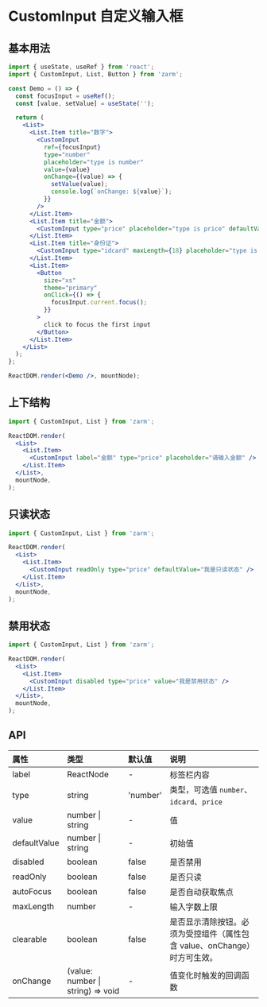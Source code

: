 # CustomInput 自定义输入框

## 基本用法

```jsx
import { useState, useRef } from 'react';
import { CustomInput, List, Button } from 'zarm';

const Demo = () => {
  const focusInput = useRef();
  const [value, setValue] = useState('');

  return (
    <List>
      <List.Item title="数字">
        <CustomInput
          ref={focusInput}
          type="number"
          placeholder="type is number"
          value={value}
          onChange={(value) => {
            setValue(value);
            console.log(`onChange: ${value}`);
          }}
        />
      </List.Item>
      <List.Item title="金额">
        <CustomInput type="price" placeholder="type is price" defaultValue="14.00" />
      </List.Item>
      <List.Item title="身份证">
        <CustomInput type="idcard" maxLength={18} placeholder="type is idcard" />
      </List.Item>
      <List.Item>
        <Button
          size="xs"
          theme="primary"
          onClick={() => {
            focusInput.current.focus();
          }}
        >
          click to focus the first input
        </Button>
      </List.Item>
    </List>
  );
};

ReactDOM.render(<Demo />, mountNode);
```

## 上下结构

```jsx
import { CustomInput, List } from 'zarm';

ReactDOM.render(
  <List>
    <List.Item>
      <CustomInput label="金额" type="price" placeholder="请输入金额" />
    </List.Item>
  </List>,
  mountNode,
);
```

## 只读状态

```jsx
import { CustomInput, List } from 'zarm';

ReactDOM.render(
  <List>
    <List.Item>
      <CustomInput readOnly type="price" defaultValue="我是只读状态" />
    </List.Item>
  </List>,
  mountNode,
);
```

## 禁用状态

```jsx
import { CustomInput, List } from 'zarm';

ReactDOM.render(
  <List>
    <List.Item>
      <CustomInput disabled type="price" value="我是禁用状态" />
    </List.Item>
  </List>,
  mountNode,
);
```

## API

| 属性         | 类型                              | 默认值   | 说明                                                                     |
| :----------- | :-------------------------------- | :------- | :----------------------------------------------------------------------- |
| label        | ReactNode                         | -        | 标签栏内容                                                               |
| type         | string                            | 'number' | 类型，可选值 `number`、`idcard`、`price`                                 |
| value        | number \| string                  | -        | 值                                                                       |
| defaultValue | number \| string                  | -        | 初始值                                                                   |
| disabled     | boolean                           | false    | 是否禁用                                                                 |
| readOnly     | boolean                           | false    | 是否只读                                                                 |
| autoFocus    | boolean                           | false    | 是否自动获取焦点                                                         |
| maxLength    | number                            | -        | 输入字数上限                                                             |
| clearable    | boolean                           | false    | 是否显示清除按钮。必须为受控组件（属性包含 value、onChange）时方可生效。 |
| onChange     | (value: number \| string) => void | -        | 值变化时触发的回调函数                                                   |
